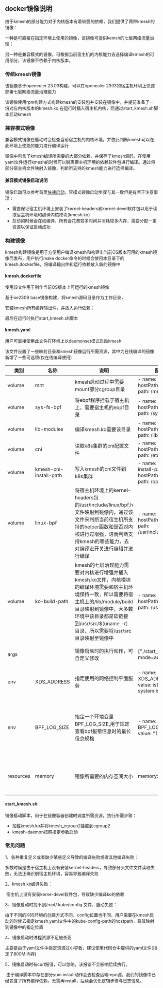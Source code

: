 ## docker镜像说明

由于kmesh的部分能力对于内核版本有着较强的依赖，我们提供了两种kmesh的镜像：

一种是可直接在指定环境上使用的镜像，该镜像可提供kemsh的七层网络流量治理；

另一种是兼容模式的镜像，可根据当前宿主机的内核能力去选择编译kmesh的可用部分，该镜像不依赖于内核版本。

### 传统kmesh镜像

该镜像基于openeuler 23.03构建，可以在openeuler 2303的宿主机环境上快速部署七层网络流量治理能力

该镜像使用rpm构建方式构建kmesh的安装包并安装在镜像中，并提前准备了一份对应内核版本的kmesh.ko,在运行时插入宿主机内核，后通过start_kmesh.sh脚本启动kmesh

### 兼容模式镜像

兼容模式镜像在启动时会检查当前宿主机的内核环境，并依此判断kmesh可以在此环境上使能的能力进行编译运行

镜像中包含了kmesh编译所需要的大部分依赖，并保存了kmesh源码，在使用yaml文件运行kmesh的时候可以脱离宿主机环境的依赖软件包进行编译。通过将部分宿主机文件映射入镜像，判断所支持的kmesh能力进行选择编译。

#### 兼容模式镜像启动说明

镜像启动可以参考首页[快速启动](../../README-zh.md#快速开始)，容模式镜像启动步骤与其一致但是有若干注意事项：

- 需要保证宿主机环境上安装了kernel-headers和kernel-devel软件包以用于读取宿主机环境和编译内核模块(kmesh.ko)
- 启动的时候会在线编译，所有会花费较多时间并消耗较多内存，需要分配一定资源以保证启动成功

### 构建镜像

kmesh构建镜像是用于方便用户编译kmesh和构建出当前OS版本可用的kmesh镜像而发布，用户执行make docker命令的时候会使用本目录下的kmesh.dockerfile，将编译输出件和运行依赖放入新的镜像中

#### kmesh.dockerfile

使用该文件用于制作当前OS版本上可运行的kmesh镜像

基于oe2309 base镜像构建，将kmesh源码目录作为工作目录，

安装kmesh所有编译输出件，并放入运行依赖；

最后在运行时执行start_kmesh.sh脚本

#### kmesh.yaml

用户可直接使用此文件在环境上以daemonset模式启动kmesh

该文件设置了一些映射目录和kmesh镜像运行所需资源，其中为在线编译的镜像新增了一些可选项(仅在线编译使用)

| 类别      | 名称                         | 说明                                                         | 配置样例                                                     | 备注                                               |
| --------- | ---------------------------- | ------------------------------------------------------------ | ------------------------------------------------------------ | -------------------------------------------------- |
| volume    | mnt                          | kmesh启动过程中需要mount部分cgroup目录                       | - name: mnt<br/>           hostPath:<br/>             path: /mnt |                                                    |
| volume    | sys-fs-bpf                   | 将ebpf程序挂载于宿主机上，需要宿主机的ebpf目录               | - name: sys-fs-bpf<br/>           hostPath:<br/>             path: /sys/fs/bpf |                                                    |
| volume    | lib-modules                  | 编译kmesh.ko需要该目录                                       | - name: lib-modules<br/>           hostPath:<br/>             path: /lib/modules |                                                    |
| volume    | cni                          | 读取k8s集群的cni配置文件                                     | - name: cni <br/>           hostPath:<br/>             path: /etc/cni/net.d |                                                    |
| volume    | kmesh-cni-install-path | 写入kmesh的cni文件到k8s集群                            | - name: kmesh-cni-install-path<br/>           hostPath:<br/>             path: /opt/cni/bin |                                                    |
| volume    | linux-bpf                    | 将宿主机环境上的kernel-headers包的/usr/include/linux/bpf.h文件映射到镜像内，通过该文件来判断当前宿主机所支持的helper函数和是否对内核进行过增强，进而判断支持kmesh的哪些能力，去对编译宏开关进行编辑并进行编译 | - name: linux-bpf<br/>           hostPath:<br/>             path: /usr/include/linux/bpf.h | 可选项，兼容模式镜像需要使用                       |
| volume    | ko-build-path                | kmesh的七层治理能力需要对内核进行增强并插入kmesh.ko文件，内核模块的编译环境需要和宿主机环境保持一致，所以需要将宿主机上的/lib/module/build目录映射到镜像中，大多数环境中该目录都是软链接到/usr/src/$(uname -r) 目录，所以需要将/usr/src目录映射至镜像中 | - name: ko-build-path<br/>           hostPath:<br/>             path: /usr/src | 可选项，兼容模式镜像需要使用                       |
| args      |                              | 镜像启动时的执行动作，可自定义修改                           | ["./start_kmesh.sh -mode=ads"]          | 默认使用ads控制面                                  |
| env       | XDS_ADDRESS              | 指定使用的网络控制平面服务                                   | - name: XDS_ADDRESS<br/>  value: istio-system:istiod     | 可以根据当前集群环境                               |
| env       | BPF_LOG_SIZE                 | 指定一个环境变量BPF_LOG_SIZE,用于规定查看bpf报错信息时的最长信息规格 | - name: BPF_LOG_SIZE<br/>  value: "12800"                    | 如果log信息过长被截断，可以修改为更大的值          |
| resources | memory                       | 镜像所需要的内存空间大小                                     | memory: "800Mi"                                              | 兼容模式镜像建议800Mi以上                          |

#### start_kmesh.sh

镜像启动脚本，用于在镜像容器创建时调度所需资源，执行所需步骤：

- 加载kmesh.ko并将kmesh_cgroup2挂载到cgroup2
- kmesh-daemon按照指定参数启动

### 常见问题

1、各种重复定义或者缺少某些定义导致的编译失败或者其他编译失败：

​		多数时候是由于宿主机上没有安装kernel-headers，导致部分头文件文件读取失败，无法正确识别宿主机环境，容易导致编译失败

2、kmesh.ko编译失败：

​		宿主机上没有安装kerne-devel软件包，导致缺少编译ko的依赖

3、镜像启动时找不到/root/.kube/config 文件，启动失败：

​		由于不同的K8S环境的创建方式不同，config位置也不同，用户需要在kmesh启动的时候去指定kmesh.yaml文件中的kube-config-path的hostpath，将其映射到镜像中的指定位置

4、镜像启动时进程资源不足被杀死

​		主要是由于yaml文件中指定资源过小导致，建议使用代码仓中提供的yaml文件(指定了800Mi内存)

5、镜像启动时有curl报错，可以忽略，该报错不会影响后续执行。

​		由于编译脚本中存在部分yum install动作会去检查远端repo源，我们的镜像中已经包含了所有编译依赖，无需再install，后续会优化逻辑步骤与日志信息。

